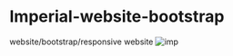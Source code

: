 # Imperial-website-bootstrap
website/bootstrap/responsive website
![imp](https://user-images.githubusercontent.com/63362359/110730223-17969c00-8246-11eb-85ec-54baa52dc6fe.png)
